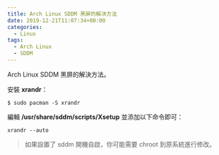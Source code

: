 ```yaml
---
title: Arch Linux SDDM 黑屏的解決方法
date: 2019-12-21T11:07:34+00:00
categories:
  - Linux
tags:
  - Arch Linux
  - SDDM
---
```


Arch Linux SDDM 黑屏的解決方法。

<!--more-->

安裝 **xrandr**：

```shell
$ sudo pacman -S xrandr
```

編輯 **/usr/share/sddm/scripts/Xsetup** 並添加以下命令即可：

```shell
xrandr --auto
```

> 如果設置了 sddm 開機自啟，你可能需要 chroot 到原系統進行修改。
